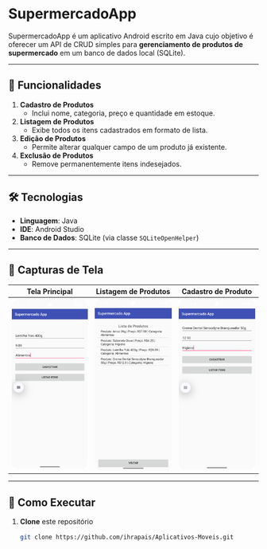 # SupermercadoApp

SupermercadoApp é um aplicativo Android escrito em Java cujo objetivo é oferecer um API de CRUD simples para **gerenciamento de produtos de supermercado** em um banco de dados local (SQLite).

---

## 🚀 Funcionalidades

1. **Cadastro de Produtos**  
   - Inclui nome, categoria, preço e quantidade em estoque.  
2. **Listagem de Produtos**  
   - Exibe todos os itens cadastrados em formato de lista.  
3. **Edição de Produtos**  
   - Permite alterar qualquer campo de um produto já existente.  
4. **Exclusão de Produtos**  
   - Remove permanentemente itens indesejados.

---

## 🛠 Tecnologias

- **Linguagem**: Java  
- **IDE**: Android Studio  
- **Banco de Dados**: SQLite (via classe `SQLiteOpenHelper`)

---

## 📸 Capturas de Tela

| Tela Principal               | Listagem de Produtos          | Cadastro de Produto                  |
|:----------------------------:|:-----------------------------:|:-------------------------------------:|
| ![Main](Aula%2010%20-SupermercadoApp/Screenshot_Main.png) | ![Listar](Aula%2010%20-SupermercadoApp/Print_Listar_Produtos.png) | ![Cadastro](Aula%2010%20-SupermercadoApp/Print_Cadastro_Creme_Dental.png) |

---

## 🚀 Como Executar

1. **Clone** este repositório  
   ```bash
   git clone https://github.com/ihrapais/Aplicativos-Moveis.git
